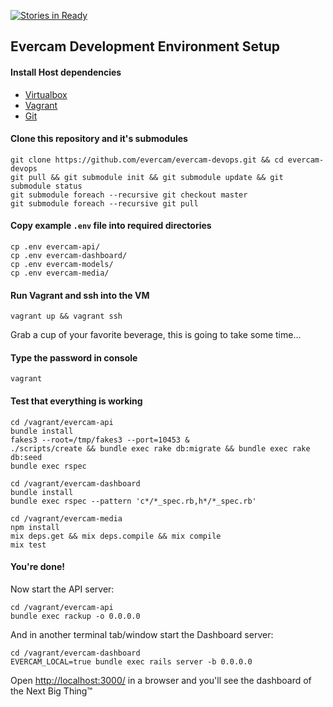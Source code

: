 [![Stories in Ready](https://badge.waffle.io/evercam/evercam-devops.png?label=ready&title=Ready)](https://waffle.io/evercam/evercam-devops)
## Evercam Development Environment Setup

#### Install Host dependencies

* [Virtualbox](https://www.virtualbox.org/wiki/Downloads)
* [Vagrant](http://www.vagrantup.com/downloads.html)
* [Git](http://git-scm.com/downloads)

#### Clone this repository and it's submodules

```
git clone https://github.com/evercam/evercam-devops.git && cd evercam-devops
git pull && git submodule init && git submodule update && git submodule status
git submodule foreach --recursive git checkout master
git submodule foreach --recursive git pull
```

#### Copy example `.env` file into required directories

```
cp .env evercam-api/
cp .env evercam-dashboard/
cp .env evercam-models/
cp .env evercam-media/
```

#### Run Vagrant and ssh into the VM

```
vagrant up && vagrant ssh
```

Grab a cup of your favorite beverage, this is going to take some time...

#### Type the password in console

```
vagrant
```

#### Test that everything is working

```
cd /vagrant/evercam-api
bundle install
fakes3 --root=/tmp/fakes3 --port=10453 &
./scripts/create && bundle exec rake db:migrate && bundle exec rake db:seed
bundle exec rspec

cd /vagrant/evercam-dashboard
bundle install
bundle exec rspec --pattern 'c*/*_spec.rb,h*/*_spec.rb'

cd /vagrant/evercam-media
npm install
mix deps.get && mix deps.compile && mix compile
mix test
```

#### You're done!

Now start the API server:

```
cd /vagrant/evercam-api
bundle exec rackup -o 0.0.0.0
```

And in another terminal tab/window start the Dashboard server:

```
cd /vagrant/evercam-dashboard
EVERCAM_LOCAL=true bundle exec rails server -b 0.0.0.0
```

Open [http://localhost:3000/](http://localhost:3000/) in a browser and you'll see the dashboard of the Next Big Thing&trade;

